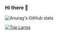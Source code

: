 ### Hi there 👋


![Anurag's GitHub stats](https://github-readme-stats.vercel.app/api?username=Kaiki-kk&count_private=true&show_icons=true&theme=merko)

[![Top Langs](https://github-readme-stats.vercel.app/api/top-langs/?username=Kaiki-kk&layout=compact&theme=merko)](https://github.com/anuraghazra/github-readme-stats)
